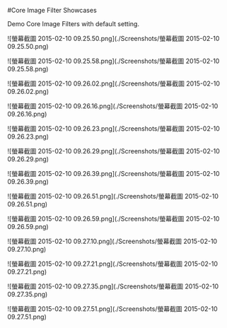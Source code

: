 
#Core Image Filter Showcases

Demo Core Image Filters with default setting.

![螢幕截圖 2015-02-10 09.25.50.png](./Screenshots/螢幕截圖 2015-02-10 09.25.50.png)

![螢幕截圖 2015-02-10 09.25.58.png](./Screenshots/螢幕截圖 2015-02-10 09.25.58.png)

![螢幕截圖 2015-02-10 09.26.02.png](./Screenshots/螢幕截圖 2015-02-10 09.26.02.png)

![螢幕截圖 2015-02-10 09.26.16.png](./Screenshots/螢幕截圖 2015-02-10 09.26.16.png)

![螢幕截圖 2015-02-10 09.26.23.png](./Screenshots/螢幕截圖 2015-02-10 09.26.23.png)

![螢幕截圖 2015-02-10 09.26.29.png](./Screenshots/螢幕截圖 2015-02-10 09.26.29.png)

![螢幕截圖 2015-02-10 09.26.39.png](./Screenshots/螢幕截圖 2015-02-10 09.26.39.png)

![螢幕截圖 2015-02-10 09.26.51.png](./Screenshots/螢幕截圖 2015-02-10 09.26.51.png)

![螢幕截圖 2015-02-10 09.26.59.png](./Screenshots/螢幕截圖 2015-02-10 09.26.59.png)

![螢幕截圖 2015-02-10 09.27.10.png](./Screenshots/螢幕截圖 2015-02-10 09.27.10.png)

![螢幕截圖 2015-02-10 09.27.21.png](./Screenshots/螢幕截圖 2015-02-10 09.27.21.png)

![螢幕截圖 2015-02-10 09.27.35.png](./Screenshots/螢幕截圖 2015-02-10 09.27.35.png)

![螢幕截圖 2015-02-10 09.27.51.png](./Screenshots/螢幕截圖 2015-02-10 09.27.51.png)
